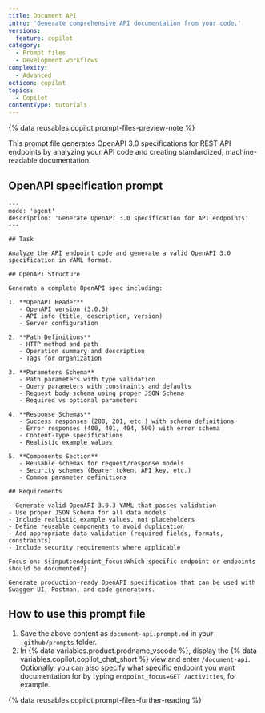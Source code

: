 ```yaml
---
title: Document API
intro: 'Generate comprehensive API documentation from your code.'
versions:
  feature: copilot
category:
  - Prompt files
  - Development workflows
complexity:
  - Advanced
octicon: copilot
topics:
  - Copilot
contentType: tutorials
---
```


{% data reusables.copilot.prompt-files-preview-note %}

This prompt file generates OpenAPI 3.0 specifications for REST API endpoints by analyzing your API code and creating standardized, machine-readable documentation.

## OpenAPI specification prompt

```text copy
---
mode: 'agent'
description: 'Generate OpenAPI 3.0 specification for API endpoints'
---

## Task

Analyze the API endpoint code and generate a valid OpenAPI 3.0 specification in YAML format.

## OpenAPI Structure

Generate a complete OpenAPI spec including:

1. **OpenAPI Header**
   - OpenAPI version (3.0.3)
   - API info (title, description, version)
   - Server configuration

2. **Path Definitions**
   - HTTP method and path
   - Operation summary and description
   - Tags for organization

3. **Parameters Schema**
   - Path parameters with type validation
   - Query parameters with constraints and defaults
   - Request body schema using proper JSON Schema
   - Required vs optional parameters

4. **Response Schemas**
   - Success responses (200, 201, etc.) with schema definitions
   - Error responses (400, 401, 404, 500) with error schema
   - Content-Type specifications
   - Realistic example values

5. **Components Section**
   - Reusable schemas for request/response models
   - Security schemes (Bearer token, API key, etc.)
   - Common parameter definitions

## Requirements

- Generate valid OpenAPI 3.0.3 YAML that passes validation
- Use proper JSON Schema for all data models
- Include realistic example values, not placeholders
- Define reusable components to avoid duplication
- Add appropriate data validation (required fields, formats, constraints)
- Include security requirements where applicable

Focus on: ${input:endpoint_focus:Which specific endpoint or endpoints should be documented?}

Generate production-ready OpenAPI specification that can be used with Swagger UI, Postman, and code generators.
```

## How to use this prompt file

1. Save the above content as `document-api.prompt.md` in your `.github/prompts` folder.
1. In {% data variables.product.prodname_vscode %}, display the {% data variables.copilot.copilot_chat_short %} view and enter `/document-api`. Optionally, you can also specify what specific endpoint you want documentation for by typing `endpoint_focus=GET /activities`, for example.

{% data reusables.copilot.prompt-files-further-reading %}
